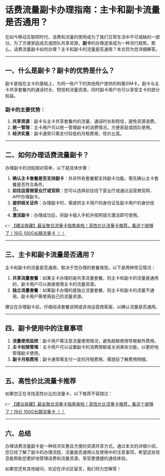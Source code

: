 # 话费流量副卡办理指南：主卡和副卡流量是否通用？

在如今移动互联网时代，话费和流量的使用成为了我们日常生活中不可或缺的一部分。为了方便家庭成员或团队共享资源，**副卡**的办理逐渐成为一种流行趋势。那么，话费流量副卡如何办理？主卡和副卡的流量是否通用？本文将为您详细解答。

---

## 一、什么是副卡？副卡的优势是什么？

副卡是指在主卡的基础上，为同一账户下的其他用户提供的附属SIM卡。副卡与主卡共享套餐内的通话时长、短信和流量资源，同时副卡用户也可以享受主卡的部分权益。

### 副卡的主要优势：
1. **共享资源**：副卡与主卡共享套餐内的流量、通话时长和短信，避免资源浪费。
2. **统一管理**：主卡用户可以统一管理副卡的消费情况，方便家庭或团队使用。
3. **经济实惠**：副卡通常只需支付较低的月租费用，性价比高。

---

## 二、如何办理话费流量副卡？

办理副卡的流程相对简单，以下是具体步骤：

1. **确认主卡套餐是否支持副卡**：并非所有套餐都支持副卡功能，需先确认主卡套餐是否符合条件。
2. **前往运营商营业厅或官网**：您可以选择前往线下营业厅或通过运营商官网、APP办理副卡。
3. **提供相关证件**：办理副卡时，需提供主卡用户的身份证及副卡用户的身份信息。
4. **激活副卡**：办理成功后，将副卡插入手机并按照提示激活即可使用。

👉 [【建议收藏】最全聚合流量卡指南来啦！高性价比流量卡推荐，看这个就够了！19元 100G长期流量卡 ！！](https://bit.ly/Liuliangka)

---

## 三、主卡和副卡流量是否通用？

主卡和副卡的流量是否通用，取决于您办理的套餐类型。以下是两种常见情况：

1. **共享流量套餐**：如果主卡办理的是共享流量套餐，则主卡和副卡的流量是通用的，副卡用户可以直接使用主卡的流量资源。
2. **独立流量套餐**：如果副卡办理的是独立流量套餐，则主卡和副卡的流量不通用，副卡用户需使用自己的流量资源。

建议在办理副卡前，仔细阅读套餐说明或咨询运营商客服，以确认流量是否通用。

---

## 四、副卡使用中的注意事项

1. **流量使用监控**：副卡用户需注意流量使用情况，避免超额使用导致额外费用。
2. **主卡权限管理**：主卡用户可以设置副卡的消费限额或关闭某些功能，以更好地管理副卡使用。
3. **副卡月租费用**：副卡通常需支付一定的月租费用，需提前了解费用明细。

---

## 五、高性价比流量卡推荐

如果您正在寻找高性价比的流量卡，以下推荐不容错过：

👉 [【建议收藏】最全聚合流量卡指南来啦！高性价比流量卡推荐，看这个就够了！19元 100G长期流量卡 ！！](https://bit.ly/Liuliangka)

---

## 六、总结

办理话费流量副卡是一种经济实惠且方便的资源共享方式。通过本文的详细介绍，您已经了解了副卡的办理流程、流量是否通用以及使用中的注意事项。希望这些信息能帮助您更好地管理话费和流量资源，享受更便捷的通信体验。

如果您还有其他疑问，欢迎在评论区留言，我们将为您解答！